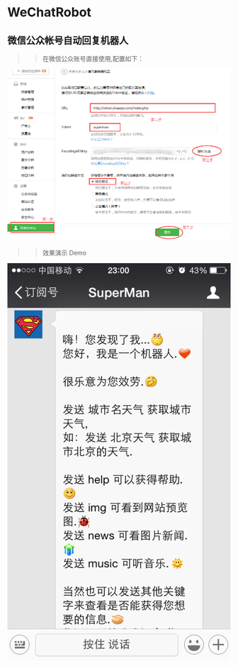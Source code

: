 WeChatRobot
===========

微信公众帐号自动回复机器人
--------------------------

>> 在微信公众账号直接使用,配置如下：


<img src="img/step.png" />


>> 效果演示 Demo

<img src="img/demo.PNG" />
